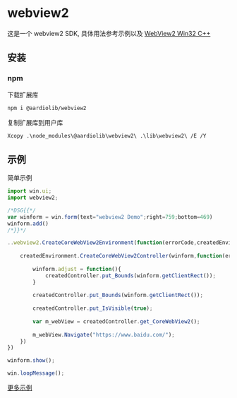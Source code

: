 # webview2

这是一个 webview2 SDK, 具体用法参考示例以及 [WebView2 Win32 C++](https://learn.microsoft.com/en-us/microsoft-edge/webview2/reference/win32/)

## 安装
### npm

下载扩展库
``` bash
npm i @aardiolib/webview2
```

复制扩展库到用户库
``` bash
Xcopy .\node_modules\@aardiolib\webview2\ .\lib\webview2\ /E /Y
```

## 示例

简单示例
```js
import win.ui;
import webview2;

/*DSG{{*/
var winform = win.form(text="webview2 Demo";right=759;bottom=469)
winform.add()
/*}}*/

..webview2.CreateCoreWebView2Environment(function(errorCode,createdEnvironment){
	
	createdEnvironment.CreateCoreWebView2Controller(winform,function(errorCode, createdController){
		
		winform.adjust = function(){
			createdController.put_Bounds(winform.getClientRect());
		}
		
		createdController.put_Bounds(winform.getClientRect());
		
		createdController.put_IsVisible(true);
		
		var m_webView = createdController.get_CoreWebView2();
		
		m_webView.Navigate("https://www.baidu.com/");
	})
})

winform.show();

win.loopMessage();
```

[更多示例](./example/)